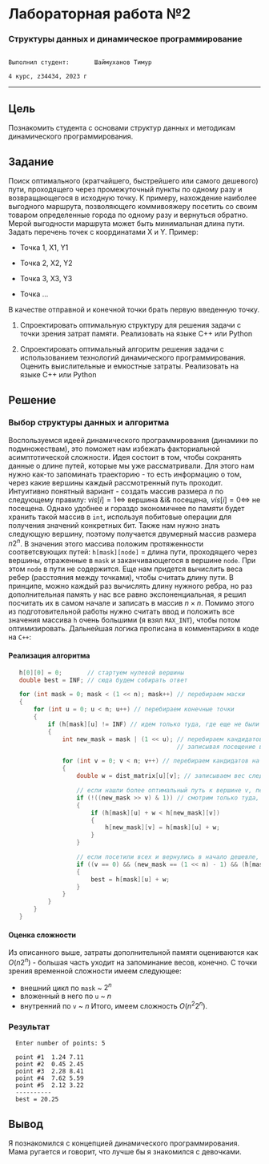 # Лабораторная работа №2

### Структуры данных и динамическое программирование
                                                                                  Выполнил студент:       Шаймуханов Тимур
                                                                                                   4 курс, z34434, 2023 г
---
## Цель 

Познакомить студента с основами структур данных и методикам динамического
программирования.

## Задание

Поиск оптимального (кратчайшего, быстрейшего или самого дешевого) пути,
проходящего через промежуточный пункты по одному разу и возвращающегося в
исходную точку. К примеру, нахождение наиболее выгодного маршрута, позволяющего
коммивояжеру посетить со своим товаром определенные города по одному разу и
вернуться обратно. Мерой выгодности маршрута может быть минимальная длина
пути.
Задать перечень точек с координатами X и Y. Пример:

- Точка 1, X1, Y1

- Точка 2, X2, Y2

- Точка 3, X3, Y3

- Точка ...
  
В качестве отправной и конечной точки брать первую введенную точку.

1. Спроектировать оптимальную структуру для решения задачи с точки зрения
затрат памяти. Реализовать на языке C++ или Python

2. Спроектировать оптимальный алгоритм решения задачи с использованием
технологий динамического программирования. Оценить выислительные и
емкостные затраты. Реализовать на языке C++ или Python

## Решение

### Выбор структуры данных и алгоритма
  
   Воспользуемся идеей динамического программирования (динамики по подмножествам), это поможет нам избежать факториальной асимптотической сложности.
   Идея состоит в том, чтобы сохранять данные о длине путей, которые мы уже рассматривали. Для этого нам нужно как-то запоминать траекторию - то есть информацию
   о том, через какие вершины каждый рассмотренный путь проходит. Интуитивно понятный вариант - создать массив размера $n$ по следующему правилу: $vis[i] = 1
   \Leftrightarrow$ вершина &i& посещена, $vis[i] = 0 \Leftrightarrow$ не посещена. Однако удобнее и гораздо экономичнее по памяти будет хранить такой массив в ```int```, используя побитовые операции для получения значений конкретных бит. Также нам нужно знать следующую вершину, поэтому получается двумерный массив размера
   $n 2^n$. В значения этого массива положим протяженности соответсвующих путей: ```h[mask][node]``` = длина пути, проходящего через вершины, отраженные в
   ```mask``` и заканчивающегося в вершине ```node```. При этом ```node``` в пути не содержится. 
   Еще нам придется вычислить веса ребер (расстояния между точками), чтобы считать длину пути. В принципе, можно каждый раз вычислять длину нужного
   ребра, но раз дополнительная память у нас все равно экспоненциальная, я решил посчитать их в самом начале и записать в массив $n \times n$. Помимо этого из
   подготовительной работы нужно считать ввод и положить все значения массива ```h``` очень большими (я взял ```MAX_INT```), чтобы потом оптимизировать. Дальнейшая логика прописана в комментариях в коде на ```C++```:
   



#### Реализация алгоритма

   ```C++
      h[0][0] = 0;       // стартуем нулевой вершины
      double best = INF; // сюда будем собирать ответ
  
      for (int mask = 0; mask < (1 << n); mask++) // перебираем маски
      {
          for (int u = 0; u < n; u++) // перебираем конечные точки
          {
              if (h[mask][u] != INF) // идем только туда, где еще не были - здесь мы и отходим от факториальной сложности
              {
                  int new_mask = mask | (1 << u); // перебираем кандидатов, для этого обновляем траекторию в new_mask,
                                                  // записывая посещение вершины u
  
                  for (int v = 0; v < n; v++) // перебираем кандидатов на следующий шаг
                  {
                      double w = dist_matrix[u][v]; // записываем вес следующего шага
   
                      // если нашли более оптимальный путь к вершине v, переписываем значение в h
                      if (!((new_mask >> v) & 1)) // смотрим только туда, где еще не были
                      {
                          if (h[mask][u] + w < h[new_mask][v]) 
                          {
                              h[new_mask][v] = h[mask][u] + w;
                          }
                      }
   
                      // если посетили всех и вернулись в начало дешевле, чем умели раньше, обновляем ответ
                      if ((v == 0) && (new_mask == (1 << n) - 1) && (h[mask][u] + w < best)) 
                      {
                          best = h[mask][u] + w;
                      }
                  }
              }
          }
      }

   ```
#### Оценка сложности
  Из описанного выше, затраты дополнительной памяти оцениваются как $O(n 2^n)$ - большая часть уходит на запоминание весов, конечно. С точки зрения временной сложности имеем следующее: 
  - внешний цикл по ```mask``` ~ $2^n$
  - вложенный в него по ```u``` ~ $n$
  - внутренний по ```v``` ~ $n$
Итого, имеем сложность $O(n^2 2^n)$. 

### Результат

``` console
  Enter number of points: 5
  
  point #1  1.24 7.11
  point #2  0.45 2.45
  point #3  2.28 8.41
  point #4  7.62 5.59
  point #5  2.12 3.22
  ----------
  best = 20.25  
```

## Вывод
Я познакомился с концепцией динамического программирования. Мама ругается и говорит, что лучше бы я знакомился с девочками.
